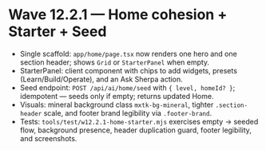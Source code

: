 # Wave 12.2.1 — Home cohesion + Starter + Seed

- Single scaffold: `app/home/page.tsx` now renders one hero and one section header; shows `Grid` or `StarterPanel` when empty.
- StarterPanel: client component with chips to add widgets, presets (Learn/Build/Operate), and an Ask Sherpa action.
- Seed endpoint: `POST /api/ai/home/seed` with `{ level, homeId? }`; idempotent — seeds only if empty; returns updated Home.
- Visuals: mineral background class `mxtk-bg-mineral`, tighter `.section-header` scale, and footer brand legibility via `.footer-brand`.
- Tests: `tools/test/w12.2.1-home-starter.mjs` exercises empty → seeded flow, background presence, header duplication guard, footer legibility, and screenshots.
